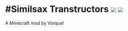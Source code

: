 #Similsax Transtructors  [![](http://cf.way2muchnoise.eu/233659.svg)](https://minecraft.curseforge.com/projects/similsax-transtructors) [![](http://cf.way2muchnoise.eu/versions/239286.svg)](https://minecraft.curseforge.com/projects/similsax-transtructors)
=============

A Minecraft mod by Vorquel

